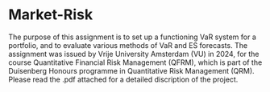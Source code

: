 # Market-Risk
The purpose of this assignment is to set up a functioning VaR system for a portfolio, and to evaluate various methods of VaR and ES forecasts. 
The assignment was issued by Vrije University Amsterdam (VU) in 2024, for the course Quantitative Financial Risk Management (QFRM), which is part of the Duisenberg Honours programme in Quantitative Risk Management (QRM). 
Please read the .pdf attached for a detailed discription of the project.
